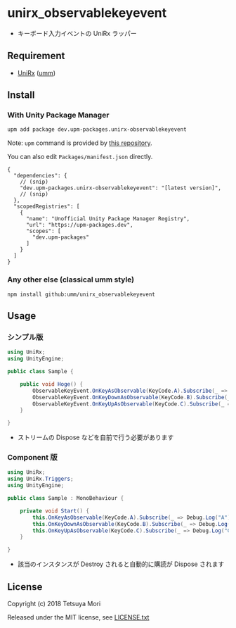 # unirx_observablekeyevent

* キーボード入力イベントの UniRx ラッパー

## Requirement

* [UniRx](https://github.com/neuecc/unirx) ([umm](https://github.com/umm/unirx))

## Install

### With Unity Package Manager

```bash
upm add package dev.upm-packages.unirx-observablekeyevent
```

Note: `upm` command is provided by [this repository](https://github.com/upm-packages/upm-cli).

You can also edit `Packages/manifest.json` directly.

```jsonc
{
  "dependencies": {
    // (snip)
    "dev.upm-packages.unirx-observablekeyevent": "[latest version]",
    // (snip)
  },
  "scopedRegistries": [
    {
      "name": "Unofficial Unity Package Manager Registry",
      "url": "https://upm-packages.dev",
      "scopes": [
        "dev.upm-packages"
      ]
    }
  ]
}
```

### Any other else (classical umm style)

```shell
npm install github:umm/unirx_observablekeyevent
```

## Usage

### シンプル版

```csharp
using UniRx;
using UnityEngine;

public class Sample {

    public void Hoge() {
        ObservableKeyEvent.OnKeyAsObservable(KeyCode.A).Subscribe(_ => Debug.Log("A"));
        ObservableKeyEvent.OnKeyDownAsObservable(KeyCode.B).Subscribe(_ => Debug.Log("B"));
        ObservableKeyEvent.OnKeyUpAsObservable(KeyCode.C).Subscribe(_ => Debug.Log("C"));
    }

}
```

* ストリームの Dispose などを自前で行う必要があります

### Component 版

```csharp
using UniRx;
using UniRx.Triggers;
using UnityEngine;

public class Sample : MonoBehaviour {

    private void Start() {
        this.OnKeyAsObservable(KeyCode.A).Subscribe(_ => Debug.Log("A"));
        this.OnKeyDownAsObservable(KeyCode.B).Subscribe(_ => Debug.Log("B"));
        this.OnKeyUpAsObservable(KeyCode.C).Subscribe(_ => Debug.Log("C"));
    }

}
```

* 該当のインスタンスが Destroy されると自動的に購読が Dispose されます

## License

Copyright (c) 2018 Tetsuya Mori

Released under the MIT license, see [LICENSE.txt](LICENSE.txt)
